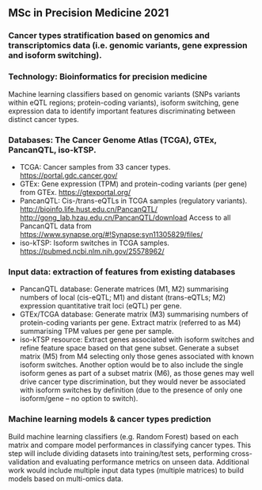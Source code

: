 ## MSc in Precision Medicine 2021

###  Cancer types stratification based on genomics and transcriptomics data (i.e. genomic variants, gene expression and isoform switching).

### Technology: Bioinformatics for precision medicine
Machine learning classifiers based on genomic variants (SNPs variants within eQTL regions; protein-coding variants), isoform switching, gene expression data to identify important features discriminating between distinct cancer types.

### Databases: The Cancer Genome Atlas (TCGA), GTEx, PancanQTL, iso-kTSP.
* TCGA: Cancer samples from 33 cancer types. https://portal.gdc.cancer.gov/
* GTEx: Gene expression (TPM) and protein-coding variants (per gene) from GTEx.
https://gtexportal.org/
* PancanQTL: Cis-/trans-eQTLs in TCGA samples (regulatory variants). 
http://bioinfo.life.hust.edu.cn/PancanQTL/
http://gong_lab.hzau.edu.cn/PancanQTL/download
Access to all PancanQTL data from https://www.synapse.org/#!Synapse:syn11305829/files/
* iso-kTSP: Isoform switches in TCGA samples.
https://pubmed.ncbi.nlm.nih.gov/25578962/

### Input data: extraction of features from existing databases
* PancanQTL database: Generate matrices (M1, M2) summarising numbers of local (cis-eQTL; M1) and distant (trans-eQTLs; M2) expression quantitative trait loci (eQTL) per gene.
* GTEx/TCGA database: Generate matrix (M3) summarising numbers of protein-coding variants per gene. Extract matrix (referred to as M4) summarising TPM values per gene per sample.
* iso-kTSP resource: Extract genes associated with isoform switches and refine feature space based on that gene subset. Generate a subset matrix (M5) from M4 selecting only those genes associated with known isoform switches. Another option would be to also include the single isoform genes as part of a subset matrix (M6), as those genes may well drive cancer type discrimination, but they would never be associated with isoform switches by definition (due to the presence of only one isoform/gene – no option to switch).

### Machine learning models & cancer types prediction
Build machine learning classifiers (e.g. Random Forest) based on each matrix and compare model performances in classifying cancer types. This step will include dividing datasets into training/test sets, performing cross-validation and evaluating performance metrics on unseen data. Additional work would include multiple input data types (multiple matrices) to build models based on multi-omics data.
